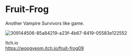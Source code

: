 # Fruit-Frog

Another Vampire Survivors like game.  

![309144506-85a84219-a23f-4b67-8419-05583e122552](https://github.com/user-attachments/assets/fb5a9f62-7eae-4fdc-9a78-9dec82104fa6)



Itch.io  
https://woogyeom.itch.io/fruit-frog09
